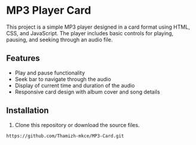 # MP3 Player Card

This project is a simple MP3 player designed in a card format using HTML, CSS, and JavaScript. The player includes basic controls for playing, pausing, and seeking through an audio file.

## Features

- Play and pause functionality
- Seek bar to navigate through the audio
- Display of current time and duration of the audio
- Responsive card design with album cover and song details

## Installation

1. Clone this repository or download the source files.

```bash
https://github.com/Thamizh-mkce/MP3-Card.git
